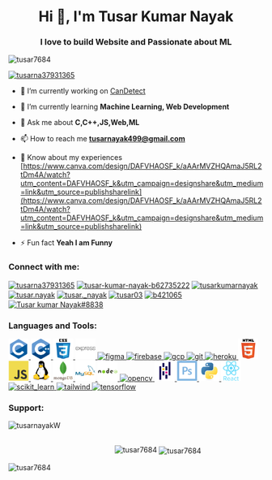 <h1 align="center">Hi 👋, I'm Tusar Kumar Nayak</h1>
<h3 align="center">I love to build Website and Passionate about ML</h3>

<p align="left"> <img src="https://komarev.com/ghpvc/?username=tusar7684&label=Profile%20views&color=0e75b6&style=flat" alt="tusar7684" /> </p>

<p align="left"> <a href="https://twitter.com/tusarna37931365" target="blank"><img src="https://img.shields.io/twitter/follow/tusarna37931365?logo=twitter&style=for-the-badge" alt="tusarna37931365" /></a> </p>

- 🔭 I’m currently working on [CanDetect](https://github.com/Tusar7684/GFG-REPO)

- 🌱 I’m currently learning **Machine Learning, Web Development**

- 💬 Ask me about **C,C++,JS,Web,ML**

- 📫 How to reach me **tusarnayak499@gmail.com**

- 📄 Know about my experiences [https://www.canva.com/design/DAFVHAOSF_k/aAArMVZHQAmaJ5RL2tDm4A/watch?utm_content=DAFVHAOSF_k&utm_campaign=designshare&utm_medium=link&utm_source=publishsharelink](https://www.canva.com/design/DAFVHAOSF_k/aAArMVZHQAmaJ5RL2tDm4A/watch?utm_content=DAFVHAOSF_k&utm_campaign=designshare&utm_medium=link&utm_source=publishsharelink)

- ⚡ Fun fact **Yeah I am Funny**

<h3 align="left">Connect with me:</h3>
<p align="left">
<a href="https://twitter.com/tusarna37931365" target="blank"><img align="center" src="https://raw.githubusercontent.com/rahuldkjain/github-profile-readme-generator/master/src/images/icons/Social/twitter.svg" alt="tusarna37931365" height="30" width="40" /></a>
<a href="https://linkedin.com/in/tusar-kumar-nayak-b62735222" target="blank"><img align="center" src="https://raw.githubusercontent.com/rahuldkjain/github-profile-readme-generator/master/src/images/icons/Social/linked-in-alt.svg" alt="tusar-kumar-nayak-b62735222" height="30" width="40" /></a>
<a href="https://kaggle.com/tusarkumarnayak" target="blank"><img align="center" src="https://raw.githubusercontent.com/rahuldkjain/github-profile-readme-generator/master/src/images/icons/Social/kaggle.svg" alt="tusarkumarnayak" height="30" width="40" /></a>
<a href="https://fb.com/tusar.nayak" target="blank"><img align="center" src="https://raw.githubusercontent.com/rahuldkjain/github-profile-readme-generator/master/src/images/icons/Social/facebook.svg" alt="tusar.nayak" height="30" width="40" /></a>
<a href="https://instagram.com/tusar._nayak" target="blank"><img align="center" src="https://raw.githubusercontent.com/rahuldkjain/github-profile-readme-generator/master/src/images/icons/Social/instagram.svg" alt="tusar._nayak" height="30" width="40" /></a>
<a href="https://www.codechef.com/users/tusar03" target="blank"><img align="center" src="https://cdn.jsdelivr.net/npm/simple-icons@3.1.0/icons/codechef.svg" alt="tusar03" height="30" width="40" /></a>
<a href="https://www.hackerrank.com/b421065" target="blank"><img align="center" src="https://raw.githubusercontent.com/rahuldkjain/github-profile-readme-generator/master/src/images/icons/Social/hackerrank.svg" alt="b421065" height="30" width="40" /></a>
<a href="https://discord.gg/Tusar kumar Nayak#8838" target="blank"><img align="center" src="https://raw.githubusercontent.com/rahuldkjain/github-profile-readme-generator/master/src/images/icons/Social/discord.svg" alt="Tusar kumar Nayak#8838" height="30" width="40" /></a>
</p>

<h3 align="left">Languages and Tools:</h3>
<p align="left"> <a href="https://www.cprogramming.com/" target="_blank" rel="noreferrer"> <img src="https://raw.githubusercontent.com/devicons/devicon/master/icons/c/c-original.svg" alt="c" width="40" height="40"/> </a> <a href="https://www.w3schools.com/cpp/" target="_blank" rel="noreferrer"> <img src="https://raw.githubusercontent.com/devicons/devicon/master/icons/cplusplus/cplusplus-original.svg" alt="cplusplus" width="40" height="40"/> </a> <a href="https://www.w3schools.com/css/" target="_blank" rel="noreferrer"> <img src="https://raw.githubusercontent.com/devicons/devicon/master/icons/css3/css3-original-wordmark.svg" alt="css3" width="40" height="40"/> </a> <a href="https://expressjs.com" target="_blank" rel="noreferrer"> <img src="https://raw.githubusercontent.com/devicons/devicon/master/icons/express/express-original-wordmark.svg" alt="express" width="40" height="40"/> </a> <a href="https://www.figma.com/" target="_blank" rel="noreferrer"> <img src="https://www.vectorlogo.zone/logos/figma/figma-icon.svg" alt="figma" width="40" height="40"/> </a> <a href="https://firebase.google.com/" target="_blank" rel="noreferrer"> <img src="https://www.vectorlogo.zone/logos/firebase/firebase-icon.svg" alt="firebase" width="40" height="40"/> </a> <a href="https://cloud.google.com" target="_blank" rel="noreferrer"> <img src="https://www.vectorlogo.zone/logos/google_cloud/google_cloud-icon.svg" alt="gcp" width="40" height="40"/> </a> <a href="https://git-scm.com/" target="_blank" rel="noreferrer"> <img src="https://www.vectorlogo.zone/logos/git-scm/git-scm-icon.svg" alt="git" width="40" height="40"/> </a> <a href="https://heroku.com" target="_blank" rel="noreferrer"> <img src="https://www.vectorlogo.zone/logos/heroku/heroku-icon.svg" alt="heroku" width="40" height="40"/> </a> <a href="https://www.w3.org/html/" target="_blank" rel="noreferrer"> <img src="https://raw.githubusercontent.com/devicons/devicon/master/icons/html5/html5-original-wordmark.svg" alt="html5" width="40" height="40"/> </a> <a href="https://developer.mozilla.org/en-US/docs/Web/JavaScript" target="_blank" rel="noreferrer"> <img src="https://raw.githubusercontent.com/devicons/devicon/master/icons/javascript/javascript-original.svg" alt="javascript" width="40" height="40"/> </a> <a href="https://www.linux.org/" target="_blank" rel="noreferrer"> <img src="https://raw.githubusercontent.com/devicons/devicon/master/icons/linux/linux-original.svg" alt="linux" width="40" height="40"/> </a> <a href="https://www.mongodb.com/" target="_blank" rel="noreferrer"> <img src="https://raw.githubusercontent.com/devicons/devicon/master/icons/mongodb/mongodb-original-wordmark.svg" alt="mongodb" width="40" height="40"/> </a> <a href="https://www.mysql.com/" target="_blank" rel="noreferrer"> <img src="https://raw.githubusercontent.com/devicons/devicon/master/icons/mysql/mysql-original-wordmark.svg" alt="mysql" width="40" height="40"/> </a> <a href="https://nodejs.org" target="_blank" rel="noreferrer"> <img src="https://raw.githubusercontent.com/devicons/devicon/master/icons/nodejs/nodejs-original-wordmark.svg" alt="nodejs" width="40" height="40"/> </a> <a href="https://opencv.org/" target="_blank" rel="noreferrer"> <img src="https://www.vectorlogo.zone/logos/opencv/opencv-icon.svg" alt="opencv" width="40" height="40"/> </a> <a href="https://pandas.pydata.org/" target="_blank" rel="noreferrer"> <img src="https://raw.githubusercontent.com/devicons/devicon/2ae2a900d2f041da66e950e4d48052658d850630/icons/pandas/pandas-original.svg" alt="pandas" width="40" height="40"/> </a> <a href="https://www.photoshop.com/en" target="_blank" rel="noreferrer"> <img src="https://raw.githubusercontent.com/devicons/devicon/master/icons/photoshop/photoshop-line.svg" alt="photoshop" width="40" height="40"/> </a> <a href="https://www.python.org" target="_blank" rel="noreferrer"> <img src="https://raw.githubusercontent.com/devicons/devicon/master/icons/python/python-original.svg" alt="python" width="40" height="40"/> </a> <a href="https://reactjs.org/" target="_blank" rel="noreferrer"> <img src="https://raw.githubusercontent.com/devicons/devicon/master/icons/react/react-original-wordmark.svg" alt="react" width="40" height="40"/> </a> <a href="https://scikit-learn.org/" target="_blank" rel="noreferrer"> <img src="https://upload.wikimedia.org/wikipedia/commons/0/05/Scikit_learn_logo_small.svg" alt="scikit_learn" width="40" height="40"/> </a> <a href="https://tailwindcss.com/" target="_blank" rel="noreferrer"> <img src="https://www.vectorlogo.zone/logos/tailwindcss/tailwindcss-icon.svg" alt="tailwind" width="40" height="40"/> </a> <a href="https://www.tensorflow.org" target="_blank" rel="noreferrer"> <img src="https://www.vectorlogo.zone/logos/tensorflow/tensorflow-icon.svg" alt="tensorflow" width="40" height="40"/> </a> </p>

<h3 align="left">Support:</h3>
<p><a href="https://www.buymeacoffee.com/tusarnayakW"> <img align="left" src="https://cdn.buymeacoffee.com/buttons/v2/default-yellow.png" height="50" width="210" alt="tusarnayakW" /></a></p><br><br>

<p><img align="left" src="https://github-readme-stats.vercel.app/api/top-langs?username=tusar7684&show_icons=true&locale=en&layout=compact" alt="tusar7684" /></p>

<p>&nbsp;<img align="center" src="https://github-readme-stats.vercel.app/api?username=tusar7684&show_icons=true&locale=en" alt="tusar7684" /></p>

<p><img align="center" src="https://github-readme-streak-stats.herokuapp.com/?user=tusar7684&" alt="tusar7684" /></p>
